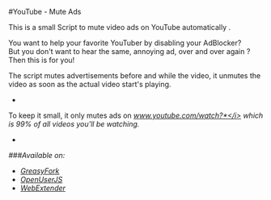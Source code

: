 #YouTube - Mute Ads

This is a small Script to mute video ads on YouTube automatically .


You want to help your favorite YouTuber by disabling your AdBlocker?  
But you don't want to hear the same, annoying ad, over and over again ?  
Then this is for you!

The script mutes advertisements before and while the video, it unmutes the video as soon as the actual video start's playing.


-
To keep it small, it only mutes ads on <i>www.youtube.com/watch?*</i> which is 99% of all videos you'll be watching.

-
###Available on:

- [GreasyFork](https://greasyfork.org/de/scripts/13340-youtube-mute-ads/ "YouTube - Mute Ads")
- [OpenUserJS](https://openuserjs.org/scripts/VVind0wM4ker/YouTube_-_Mute_Ads "YouTube - Mute Ads")
- [WebExtender](http://www.webextender.net/scripts/show/487464.html "YouTube - Mute Ads")

